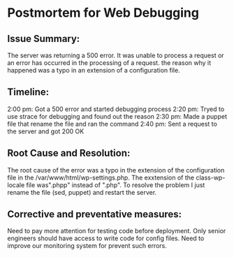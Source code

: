 # Postmortem for Web Debugging

## Issue Summary:

The server was returning a 500 error. It was unable to process a request or an error has occurred in the processing of a request. the reason why it happened was a typo in an extension of a configuration file.

## Timeline:

2:00 pm: Got a 500 error and started debugging process
2:20 pm: Tryed to use strace for debugging and found out the reason
2:30 pm: Made a puppet file that rename the file and ran the command
2:40 pm: Sent a request to the server and got 200 OK

## Root Cause and Resolution: 

The root cause of the error was a typo in the extension of the configuration file in the /var/www/html/wp-settings.php. The exxtension of the class-wp-locale file was".phpp" instead of ".php". To resolve the problem I just rename the file (sed, puppet) and restart the server.

## Corrective and preventative measures:

Need to pay more attention for testing code before deployment. Only senior engineers should have access to write code for config files. Need to improve our monitoring system for prevent such errors.